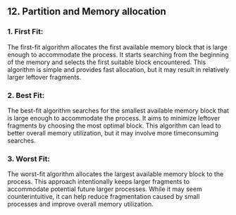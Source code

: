 ## 12. Partition and Memory allocation

### 1. First Fit: 
The first-fit algorithm allocates the first available memory block that
is large enough to accommodate the process. It starts searching from the
beginning of the memory and selects the first suitable block encountered.
This algorithm is simple and provides fast allocation, but it may result in
relatively larger leftover fragments.

### 2. Best Fit: 
The best-fit algorithm searches for the smallest available memory
block that is large enough to accommodate the process. It aims to minimize
leftover fragments by choosing the most optimal block. This algorithm can
lead to better overall memory utilization, but it may involve more timeconsuming searches.

### 3. Worst Fit: 
The worst-fit algorithm allocates the largest available memory
block to the process. This approach intentionally keeps larger fragments to
accommodate potential future larger processes. While it may seem
counterintuitive, it can help reduce fragmentation caused by small processes
and improve overall memory utilization.
